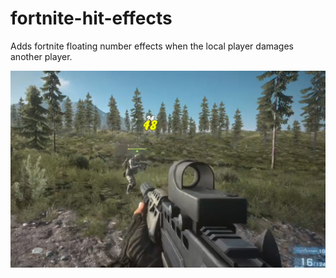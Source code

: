 # fortnite-hit-effects

Adds fortnite floating number effects when the local player damages another player.

![screenshot](assets/fortnite-example.png)
